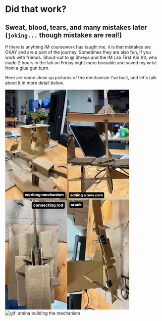 # Did that work?

## Sweat, blood, tears, and many mistakes later (`joking...` though mistakes are real!)

If there is anything IM coursework has taught me, it is that mistakes are OKAY and are a part of the journey. Sometimes they are also fun, if you work with friends.
Shout-out to @ Shreya and the IM Lab First Aid Kit, who made 2 hours in the lab on Friday night more bearable and saved my wrist from a glue gun burn.

Here are some close up pictures of the mechanism I've built, and let's talk about it in more detail below.

<div style = "float:left;">
  <img src='/6Feb/collage.JPG' alt = 'mechanism collage: crank, cam, and connecting rod close up images' width='400'>
  <img src='/6Feb/amina.gif' alt = 'gif: amina building the mechanism' width='400'>
</div>
